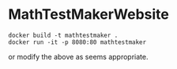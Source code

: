 # MathTestMakerWebsite

```
docker build -t mathtestmaker .
docker run -it -p 8080:80 mathtestmaker
```
or modify the above as seems appropriate.
